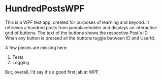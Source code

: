 # HundredPostsWPF

This is a WPF test app, created for purposes of learning and beyond.
It retrieves a hundred posts from jsonplaceholder and displays an interactive grid of buttons.
The text of the buttons shows the respective Post's ID. When any button is pressed all the buttons toggle between ID and UserId.

A few pieces are missing here:
1. Tests
2. Logging

But, overall, I'd say it's a good first jab at WPF.
